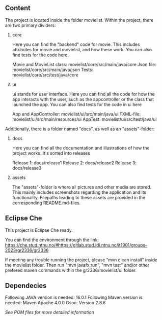 ## Content

The project is located inside the folder movielist. Within the project, there are two primary dividers:
1. core

    Here you can find the "backend" code for movie. This includes attributes for movie and movielist, and how these work. You can also find tests for the code here.

    Movie and MovieList class: movielist/core/src/main/java/core
    Json file: movielist/core/src/main/java/json
    Tests: movielist/core/src/test/java/core

2. ui

    ui stands for user interface. Here you can find all the code for how the app interacts with the user, such as the appcontroller or the class that launched the app. You can also find tests for the code in ui here

    App and AppController: movielist/ui/src/main/java/ui
    FXML-file: movielist/ui/src/main/resources/ui
    AppTest: movielist/ui/src/test/java/ui

Additionally, there is a folder named "docs", as well as an "assets"-folder: 
1. docs

    Here you can find all the documentation and illustrations of how the project works. It's sorted into releases

    Release 1: docs/release1
    Release 2: docs/release2
    Release 3: docs/release3

2. assets

    The "assets"-folder is where all pictures and other media are stored. This mainly includes screenshots regarding the application and its functionality. Filepaths leading to these assets are provided in the corresponding README.md-files. 

## Eclipse Che
This project is Eclipse Che ready. 

You can find the environment through the link: 
https://che.stud.ntnu.no/#https://gitlab.stud.idi.ntnu.no/it1901/groups-2023/gr2336/gr2336

If meeting any trouble running the project, please "mvn clean install" inside the movielist folder. Then run "mvn javafx:run", "mvn test" and/or other prefered maven commands within the gr2336/movielist/ui folder.

## Dependecies
Following JAVA version is needed: 16.0.1
Following Maven version is needed: Maven Apache 4.0.0
Gson: Version 2.8.8

*See POM files for more detailed information*